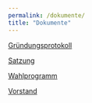 ```yaml
---
permalink: /dokumente/
title: "Dokumente"
---
```


[Gründungsprotokoll](https://github.com/cheuerde/awh_homepage/blob/master/assets/docs/Gru%CC%88ndungsprotokoll%20AWH.pdf)

[Satzung](https://github.com/cheuerde/awh_homepage/blob/master/assets/docs/Satzung%20AWH%20Stand%2001.02.2023.pdf)

[Wahlprogramm](https://github.com/cheuerde/awh_homepage/blob/master/assets/docs/Wahlprogramm%20AWH.pdf)

[Vorstand](https://github.com/cheuerde/awh_homepage/blob/master/assets/docs/Vorstand.docx)
